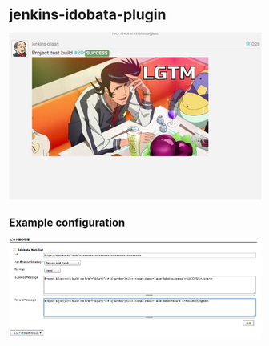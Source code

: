 # jenkins-idobata-plugin


![./screenshot1.png](./screenshot1.png)


## Example configuration

![./screenshot2.png](./screenshot2.png)
